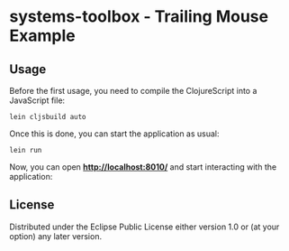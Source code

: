 # systems-toolbox - Trailing Mouse Example

## Usage

Before the first usage, you need to compile the ClojureScript into a JavaScript file:

    lein cljsbuild auto

Once this is done, you can start the application as usual:

    lein run

Now, you can open **[http://localhost:8010/](http://localhost:8010/)** and start interacting with the application:

## License

Distributed under the Eclipse Public License either version 1.0 or (at your option) any later version.
